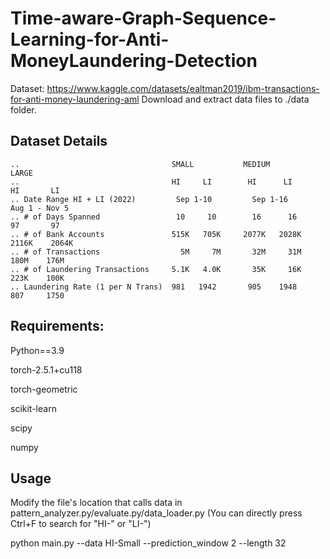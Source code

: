 # Time-aware-Graph-Sequence-Learning-for-Anti-MoneyLaundering-Detection


Dataset: https://www.kaggle.com/datasets/ealtman2019/ibm-transactions-for-anti-money-laundering-aml
Download and extract data files to ./data folder.
    
## Dataset Details
```
..                                  SMALL           MEDIUM           LARGE
..                                  HI     LI        HI      LI       HI       LI
.. Date Range HI + LI (2022)         Sep 1-10         Sep 1-16        Aug 1 - Nov 5
.. # of Days Spanned                 10     10        16      16       97       97
.. # of Bank Accounts               515K   705K     2077K   2028K    2116K    2064K
.. # of Transactions                  5M     7M       32M     31M      180M    176M
.. # of Laundering Transactions     5.1K   4.0K       35K     16K      223K    100K
.. Laundering Rate (1 per N Trans)  981   1942       905    1948       807     1750
```
## Requirements:
Python==3.9

torch-2.5.1+cu118

torch-geometric

scikit-learn

scipy

numpy

## Usage
Modify the file's location that calls data in pattern_analyzer.py/evaluate.py/data_loader.py 
(You can directly press Ctrl+F to search for "HI-" or "LI-")

python main.py --data HI-Small --prediction_window 2 --length 32


